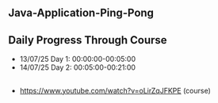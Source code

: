 ## Java-Application-Ping-Pong

## Daily Progress Through Course

* 13/07/25 Day 1: 00:00:00-00:05:00
* 14/07/25 Day 2: 00:05:00-00:21:00

##

* https://www.youtube.com/watch?v=oLirZqJFKPE (course)

